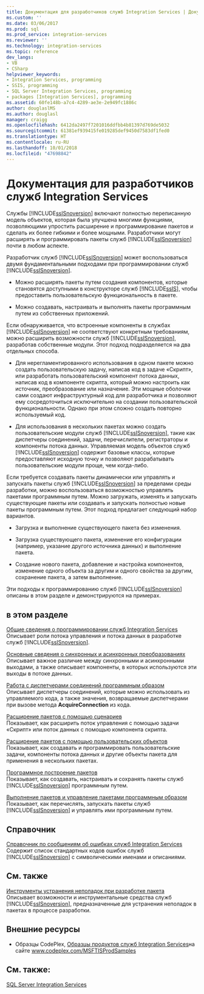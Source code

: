 ```yaml
---
title: Документация для разработчиков служб Integration Services | Документы Майкрософт
ms.custom: ''
ms.date: 03/06/2017
ms.prod: sql
ms.prod_service: integration-services
ms.reviewer: ''
ms.technology: integration-services
ms.topic: reference
dev_langs:
- VB
- CSharp
helpviewer_keywords:
- Integration Services, programming
- SSIS, programming
- SQL Server Integration Services, programming
- packages [Integration Services], programming
ms.assetid: 60fe148b-a7c4-4289-ae3e-2e949fc1886c
author: douglaslMS
ms.author: douglasl
manager: craigg
ms.openlocfilehash: 6412da2497f7201016ddfbb4b81397d769de5032
ms.sourcegitcommit: 61381ef939415fe019285def9450d7583df1fed0
ms.translationtype: HT
ms.contentlocale: ru-RU
ms.lasthandoff: 10/01/2018
ms.locfileid: "47698842"
---
```

# <a name="integration-services-developer-documentation"></a>Документация для разработчиков служб Integration Services
  Службы [!INCLUDE[ssISnoversion](../includes/ssisnoversion-md.md)] включают полностью переписанную модель объектов, которая была улучшена многими функциями, позволяющими упростить расширение и программирование пакетов и сделать их более гибкими и более мощными. Разработчики могут расширять и программировать пакеты служб [!INCLUDE[ssISnoversion](../includes/ssisnoversion-md.md)] почти в любом аспекте.  
  
 Разработчик служб [!INCLUDE[ssISnoversion](../includes/ssisnoversion-md.md)] может воспользоваться двумя фундаментальными подходами при программировании служб [!INCLUDE[ssISnoversion](../includes/ssisnoversion-md.md)].  
  
-   Можно расширять пакеты путем создания компонентов, которые становятся доступными в конструкторе служб [!INCLUDE[ssIS](../includes/ssis-md.md)], чтобы предоставить пользовательскую функциональность в пакете.  
  
-   Можно создавать, настраивать и выполнять пакеты программным путем из собственных приложений.  
  
 Если обнаруживается, что встроенные компоненты в службах [!INCLUDE[ssISnoversion](../includes/ssisnoversion-md.md)] не соответствуют конкретным требованиям, можно расширить возможности служб [!INCLUDE[ssISnoversion](../includes/ssisnoversion-md.md)], разработав собственные модули. Этот подход подразделяется на два отдельных способа.  
  
-   Для нерегламентированного использования в одном пакете можно создать пользовательскую задачу, написав код в задаче «Скрипт», или разработать пользовательский компонент потока данных, написав код в компоненте скрипта, который можно настроить как источник, преобразование или назначение. Эти мощные оболочки сами создают инфраструктурный код для разработчика и позволяют ему сосредоточиться исключительно на создании пользовательской функциональности. Однако при этом сложно создать повторно используемый код.  
  
-   Для использования в нескольких пакетах можно создать пользовательские модули служб [!INCLUDE[ssISnoversion](../includes/ssisnoversion-md.md)], такие как диспетчеры соединений, задачи, перечислители, регистраторы и компоненты потока данных. Управляемая модель объектов служб [!INCLUDE[ssISnoversion](../includes/ssisnoversion-md.md)] содержит базовые классы, которые предоставляют исходную точку и позволяют разрабатывать пользовательские модули проще, чем когда-либо.  
  
 Если требуется создавать пакеты динамически или управлять и запускать пакеты служб [!INCLUDE[ssISnoversion](../includes/ssisnoversion-md.md)] за пределами среды разработки, можно воспользоваться возможностью управлять пакетами программным путем. Можно загружать, изменять и запускать существующие пакеты или создавать и запускать полностью новые пакеты программным путем. Этот подход предлагает следующий набор вариантов.  
  
-   Загрузка и выполнение существующего пакета без изменения.  
  
-   Загрузка существующего пакета, изменение его конфигурации (например, указание другого источника данных) и выполнение пакета.  
  
-   Создание нового пакета, добавление и настройка компонентов, изменение одного объекта за другим и одного свойства за другим, сохранение пакета, а затем выполнение.  
  
 Эти подходы к программированию служб [!INCLUDE[ssISnoversion](../includes/ssisnoversion-md.md)] описаны в этом разделе и демонстрируются на примерах.  
  
## <a name="in-this-section"></a>в этом разделе  
 [Общие сведения о программировании служб Integration Services](../integration-services/integration-services-programming-overview.md)  
 Описывает роли потока управления и потока данных в разработке служб [!INCLUDE[ssISnoversion](../includes/ssisnoversion-md.md)].  
  
 [Основные сведения о синхронных и асинхронных преобразованиях](../integration-services/understanding-synchronous-and-asynchronous-transformations.md)  
 Описывает важное различие между синхронными и асинхронными выходами, а также описывает компоненты, в которых используются эти выходы в потоке данных.  
  
 [Работа с диспетчерами соединений программным образом](../integration-services/working-with-connection-managers-programmatically.md)  
 Описывает диспетчеры соединений, которые можно использовать из управляемого кода, а также значения, возвращаемые диспетчерами при вызове метода **AcquireConnection** из кода.  
  
 [Расширение пакетов с помощью сценариев](../integration-services/extending-packages-scripting/extending-packages-with-scripting.md)  
 Показывает, как расширить поток управления с помощью задачи «Скрипт» или поток данных с помощью компонента скрипта.  
  
 [Расширение пакетов с помощью пользовательских объектов](../integration-services/extending-packages-custom-objects/extending-packages-with-custom-objects.md)  
 Показывает, как создавать и программировать пользовательские задачи, компоненты потока данных и другие объекты пакета для применения в нескольких пакетах.  
  
 [Программное построение пакетов](../integration-services/building-packages-programmatically/building-packages-programmatically.md)  
 Показывает, как создавать, настраивать и сохранять пакеты служб [!INCLUDE[ssISnoversion](../includes/ssisnoversion-md.md)] программным путем.  
  
 [Выполнение пакетов и управление пакетами программным образом](../integration-services/run-manage-packages-programmatically/running-and-managing-packages-programmatically.md)  
 Показывает, как перечислять, запускать пакеты служб [!INCLUDE[ssISnoversion](../includes/ssisnoversion-md.md)] и управлять ими программным путем.  
  
## <a name="reference"></a>Справочник  
 [Справочник по сообщениям об ошибках служб Integration Services](../integration-services/integration-services-error-and-message-reference.md)  
 Содержит список стандартных кодов ошибок служб [!INCLUDE[ssISnoversion](../includes/ssisnoversion-md.md)] с символическими именами и описаниями.  
  
## <a name="related-sections"></a>См. также  
 [Инструменты устранения неполадок при разработке пакета](../integration-services/troubleshooting/troubleshooting-tools-for-package-development.md)  
 Описывает возможности и инструментальные средства служб [!INCLUDE[ssISnoversion](../includes/ssisnoversion-md.md)], предназначенные для устранения неполадок в пакетах в процессе разработки.  
  
## <a name="external-resources"></a>Внешние ресурсы  
  
-   Образцы CodePlex, [Образцы продуктов служб Integration Services](http://go.microsoft.com/fwlink/?LinkID=131204)на сайте www.codeplex.com/MSFTISProdSamples  
  
## <a name="see-also"></a>См. также:  
 [SQL Server Integration Services](../integration-services/sql-server-integration-services.md)  
  
  
